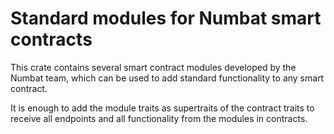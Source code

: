 # Standard modules for Numbat smart contracts

This crate contains several smart contract modules developed by the Numbat team, which can be used to add standard functionality to any smart contract.

It is enough to add the module traits as supertraits of the contract traits to receive all endpoints and all functionality from the modules in contracts.
